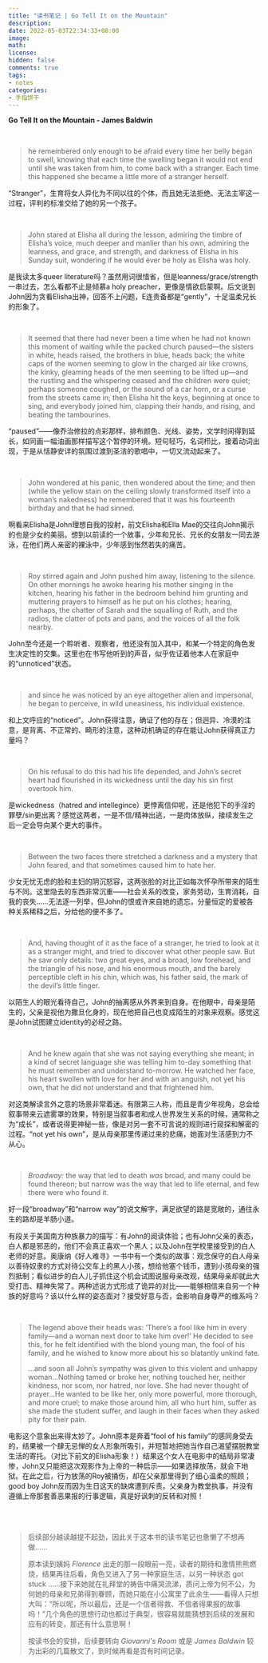```yaml
---
title: "读书笔记 | Go Tell It on the Mountain"
description: 
date: 2022-05-03T22:34:33+08:00
image: 
math: 
license: 
hidden: false
comments: true
tags:
- notes
categories:
- 手指饼干
---
```


**Go Tell It on the Mountain - James Baldwin**

<br/>

> he remembered only enough to be afraid every time her belly began to swell, knowing that each time the swelling began it would not end until she was taken from him, to come back with a stranger. Each time this happened she became a little more of a stranger herself.

“Stranger”，生育将女人异化为不同以往的个体，而且她无法拒绝、无法主宰这一过程，评判的标准交给了她的另一个孩子。

<br/>

> John stared at Elisha all during the lesson, admiring the timbre of Elisha’s voice, much deeper and manlier than his own, admiring the leanness, and grace, and strength, and darkness of Elisha in his Sunday suit, wondering if he would ever be holy as Elisha was holy.

是我读太多queer literature吗？虽然用词很惜省，但是leanness/grace/strength一串过去，怎么看都不止是倾慕a holy preacher，更像是情欲启蒙啊。后文说到John因为贪看Elisha出神，回答不上问题，E连责备都是“gently”，十足温柔兄长的形象了。

<br/>

> It seemed that there had never been a time when he had not known this moment of waiting while the packed church paused—the sisters in white, heads raised, the brothers in blue, heads back; the white caps of the women seeming to glow in the charged air like crowns, the kinky, gleaming heads of the men seeming to be lifted up—and the rustling and the whispering ceased and the children were quiet; perhaps someone coughed, or the sound of a car horn, or a curse from the streets came in; then Elisha hit the keys, beginning at once to sing, and everybody joined him, clapping their hands, and rising, and beating the tambourines.

“paused”——像乔治修拉的点彩那样，排布颜色、光线、姿势，文学时间得到延长，如同画一幅油画那样描写这个暂停的环境。短句轻巧，名词栉比，接着动词出现，于是从恬静安详的氛围过渡到圣洁的歌唱中，一切又流动起来了。

<br/>

> John wondered at his panic, then wondered about the time; and then (while the yellow stain on the ceiling slowly transformed itself into a woman’s nakedness) he remembered that it was his fourteenth birthday and that he had sinned.

啊看来Elisha是John理想自我的投射，前文Elisha和Ella Mae的交往向John揭示的也是少女的美丽。想到以前读的一个故事，少年和兄长、兄长的女朋友一同去游泳，在他们两人亲密的裸泳中，少年感到怅然若失的痛苦。

<br/>

> Roy stirred again and John pushed him away, listening to the silence. On other mornings he awoke hearing his mother singing in the kitchen, hearing his father in the bedroom behind him grunting and muttering prayers to himself as he put on his clothes; hearing, perhaps, the chatter of Sarah and the squalling of Ruth, and the radios, the clatter of pots and pans, and the voices of all the folk nearby.

John至今还是一个聆听者、观察者，他还没有加入其中，和某一个特定的角色发生决定性的交集。这里也在书写他听到的声音，似乎佐证着他本人在家庭中的“unnoticed”状态。

<br/>

> and since he was noticed by an eye altogether alien and impersonal, he began to perceive, in wild uneasiness, his individual existence.

和上文呼应的“noticed”。John获得注意，确证了他的存在；但迥异、冷漠的注意，是背离、不正常的、畸形的注意，这种动机确证的存在能让John获得真正力量吗？

<br/>

> On his refusal to do this had his life depended, and John’s secret heart had flourished in its wickedness until the day his sin first overtook him.

是wickedness（hatred and intellegince）更悖离信仰呢，还是他犯下的手淫的罪孽/sin更出离？感觉这两者，一是不信/精神出逃，一是肉体放纵，接续发生之后一定会导向某个更大的事件。

<br/>

> Between the two faces there stretched a darkness and a mystery that John feared, and that sometimes caused him to hate her.

少女无忧无虑的脸和主妇的阴沉怒容，这两张脸的对比正如每次怀孕所带来的陌生与不同。这里隐去的东西非常沉重——社会关系的改变，家务劳动，生育消耗，自我的丧失……无法逐一列举，但John的恨或许来自她的遗忘，分量恒定的爱被各种关系稀释之后，分给他的便不多了。

<br/>

> And, having thought of it as the face of a stranger, he tried to look at it as a stranger might, and tried to discover what other people saw. But he saw only details: two great eyes, and a broad, low forehead, and the triangle of his nose, and his enormous mouth, and the barely perceptible cleft in his chin, which was, his father said, the mark of the devil’s little finger.

以陌生人的眼光看待自己，John的抽离感从外界来到自身。在他眼中，母亲是陌生的，父亲是视他为撒旦化身的，现在他把自己也变成陌生的对象来观察。感觉这是John试图建立identity的必经之路。

<br/>

> And he knew again that she was not saying everything she meant; in a kind of secret language she was telling him to-day something that he must remember and understand to-morrow. He watched her face, his heart swollen with love for her and with an anguish, not yet his own, that he did not understand and that frightened him.

对这类解读言外之意的场景非常着迷。有限第三人称，而且是青少年视角，总会给叙事带来云遮雾罩的效果，特别是当叙事者和成人世界发生关系的时候，通常称之为“成长”，或者说得更神秘一些，像是对另一套不可言说的规则进行窥探和解密的过程。“not yet his own”，是从母亲那里传递过来的悲痛，她面对生活感到力不从心。

<br/>

> *Broadway:* the way that led to death *was* broad, and many could be found thereon; but narrow was the way that led to life eternal, and few there were who found it.

好一段“broadway”和“narrow way”的说文解字，满足欲望的路是宽敞的，通往永生的路却是羊肠小道。

有段关于美国南方种族暴力的描写：有John的阅读体验；也有John父亲的表态，白人都是邪恶的，他们不会真正喜欢一个黑人；以及John在学校里接受到的白人老师的好意。奥康纳《好人难寻》一书中有一个类似的故事：观念保守的白人母亲以善待奴隶的方式对待公交车上的黑人小孩，想给他塞个钱币，遭到小孩母亲的强烈抵制；看似进步的白人儿子抓住这个机会试图说服母亲改观，结果母亲却就此大受打击、精神失常了。两种述说方式形成了诡异的对比——能够相信来自另一个种族的好意吗？该以什么样的姿态面对？接受好意与否，会影响自身尊严的维系吗？

<br/>

> The legend above their heads was: ‘There’s a fool like him in every family—and a woman next door to take him over!’ He decided to see this, for he felt identified with the blond young man, the fool of his family, and he wished to know more about his so blatantly unkind fate.
> 
> ...and soon all John’s sympathy was given to this violent and unhappy woman...Nothing tamed or broke her, nothing touched her, neither kindness, nor scom, nor hatred, nor love. She had never thought of prayer...He wanted to be like her, only more powerful, more thorough, and more cruel; to make those around him, all who hurt him, suffer as she made the student suffer, and laugh in their faces when they asked pity for their pain.

电影这个意象出来得太妙了。John原本是奔着“fool of his family”的感同身受去的，结果被一个肆无忌惮的女人形象所吸引，并短暂地把她当作自己渴望摆脱教堂生活的寄托。（对比下前文的Elisha形象！）结果这个女人在电影中的结局非常凄惨，John又只能把这次观影作为上帝的一种启示——如果选择放荡，就会下地狱。在此之后，行为放荡的Roy被捅伤，却在父亲那里得到了细心温柔的照顾；good boy John反而因为生日这天的缺席遭到斥责。父亲身为教堂执事，并没有遵循上帝那套善恶果报的行事逻辑，真是好讽刺的反转和对照！

<br/>

<br/>

> 后续部分越读越提不起劲，因此关于这本书的读书笔记也惫懒了不想再做……
> 
> 原本读到姨妈 *Florence* 出走的那一段眼前一亮，读者的期待和激情熊熊燃烧，结果再往后看，角色又进入了另一种家庭生活，以另一种状态 got stuck ……接下来她就在礼拜堂的祷告中痛哭流涕，质问上帝为何不公，为何她的母亲和兄弟得到眷顾，而她只能在小公寓里了此余生——看得人只想大叫：“所以呢，所以最后，还是一个信者得救、不信者得果报的故事吗！”几个角色的思想行动也都过于典型，很容易就能猜想到后续的发展和应有的转变，那还有什么意思啊！
> 
> 按读书会的安排，后续要转向 *Giovanni's Room* 或是 *James Baldwin* 较为出彩的几篇散文了，到时候再看是否有时间记录。